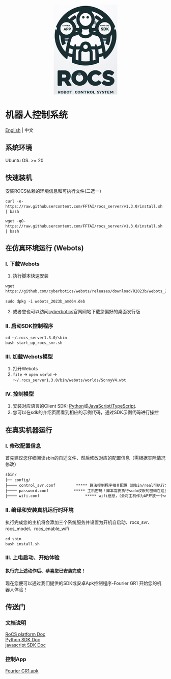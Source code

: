 <p align="center">
    <a href="https://fftai.github.io" target="_blank" rel="noopener noreferrer">
        <img width="200" src="assets/ico.jpg" alt="Vue logo">
    </a>
</p>

# 机器人控制系统

[English](./readme.md) | 中文

## 系统环境

Ubuntu OS. >= 20

## 快速装机

安装ROCS依赖的环境信息和可执行文件(二选一)

```shell
curl -o- https://raw.githubusercontent.com/FFTAI/rocs_server/v1.3.0/install.sh | bash
```

```shell
wget -qO- https://raw.githubusercontent.com/FFTAI/rocs_server/v1.3.0/install.sh | bash
```

## 在仿真环境运行 (Webots)

### I. 下载Webots

1. 执行脚本快速安装
```shell
wget https://github.com/cyberbotics/webots/releases/download/R2023b/webots_2023b_amd64.deb

sudo dpkg -i webots_2023b_amd64.deb
```

2. 或者您也可以访问[cyberbotics](https://www.cyberbotics.com/)官网网站下载您偏好的桌面发行版 


### II. 启动SDK控制程序
```shell
cd ~/.rocs_server1.3.0/sbin
bash start_up_rocs_svr.sh
```

### III. 加载Webots模型
1. 打开Webots
2. `file` -> `open world` -> `～/.rocs_server1.3.0/bin/webots/worlds/SonnyV4.wbt`

### IV. 控制模型
1. 安装对应语言的Client SDK: [Python](https://pypi.org/project/rocs-client/)或[JavaScript/TypeScript]().
2. 您可以在sdk的介绍页面看到相应的示例代码，通过SDK示例代码进行操控

## 在真实机器运行

### I. 修改配置信息
首先建议您仔细阅读sbin的自述文件、然后修改对应的配置信息（需根据实际情况修改）
```markdown
sbin/
├── config/                          
├──── control_svr.conf         ***** 算法控制程序相关配置（即bin/real可执行文件文件的路径。如果您的目录与我不同。您需要按需修改）
├──── password.conf           ***** 主机密码！脚本需要执行sudo权限的密码在这里统一配置
├──── wifi.conf                    ***** wifi信息，（会将主机作为AP开放一个wifi、客户端连接起wifi进行操控/注意这不是必须的，如果您有其他保持同网段通讯的方案可以忽略该设置）
```

### II. 编译和安装真机运行时环境
执行完成您的主机将会添加三个系统服务并设置为开机自启动、rocs_svr、rocs_model、rocs_enable_wifi
```shell
cd sbin
bash install.sh
```

### III. 上电启动、开始体验

#### 执行完上述动作后、恭喜您已安装完成！ 
现在您便可以通过我们提供的SDK或安卓Apk控制程序-Fourier GR1 开始您的机器人体验！


## 传送门

### 文档说明
[RoCS platform Doc](http://fftai.github.io/)   
[Python SDK Doc](https://fftai.github.io/docs/sdk_py/)  
[javascript SDK Doc](https://fftai.github.io/docs/sdk_js/)  

### 控制App
[Fourier GR1.apk](https://github.com/FFTAI/rocs_app/releases/download/v1.1/ROCS-App-1.1.30.apk)
